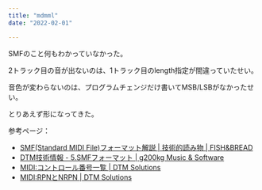 ```yaml
---
title: "mdmml"
date: "2022-02-01"

---
```


SMFのこと何もわかっていなかった。

2トラック目の音が出ないのは、1トラック目のlength指定が間違っていたせい。

音色が変わらないのは、プログラムチェンジだけ書いてMSB/LSBがなかったせい。

とりあえず形になってきた。

参考ページ：
- [SMF(Standard MIDI File)フォーマット解説 | 技術的読み物 | FISH&BREAD](http://maruyama.breadfish.jp/tech/smf/)
- [DTM技術情報 - 5.SMFフォーマット | g200kg Music & Software](https://www.g200kg.com/jp/docs/tech/smf.html)
- [MIDI:コントロール番号一覧 | DTM Solutions](https://izmi.com/midi/midi_ctrl_no.html)
- [MIDI:RPNとNRPN | DTM Solutions](https://dtm-solutions.jp/midi/midi_rpn_nrpn.html)

